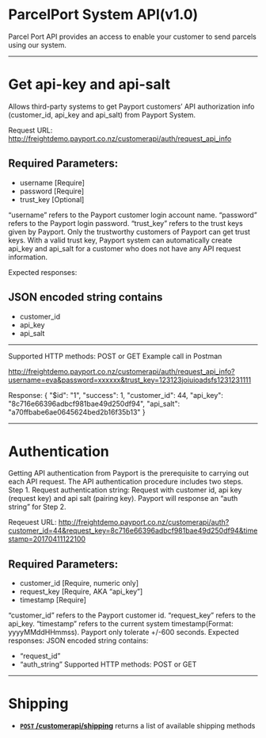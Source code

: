 # ParcelPort System API(v1.0)

Parcel Port API provides an access to enable your customer to send parcels using our system.

***

# Get api-key and api-salt
Allows third-party systems to get Payport customers’ API authorization info (customer_id, api_key and api_salt) from Payport System.

Request URL:
http://freightdemo.payport.co.nz/customerapi/auth/request_api_info

## Required Parameters:
* username [Require]
* password [Require]
* trust_key [Optional]

“username” refers to the Payport customer login account name.
“password” refers to the Payport login password.
“trust_key” refers to the trust keys given by Payport. Only the trustworthy
customers of Payport can get trust keys. With a valid trust key, Payport system can
automatically create api_key and api_salt for a customer who does not have any
API request information. 

Expected responses:

JSON encoded string contains
--------------------------------------- 
* customer_id
* api_key
* api_salt
---------------------------------------
Supported HTTP methods: POST or GET
Example call in Postman

http://freightdemo.payport.co.nz/customerapi/auth/request_api_info?username=eva&password=xxxxxx&trust_key=123123joiuioadsfs1231231111

Response:
{
 "$id": "1",
 "success": 1,
 "customer_id": 44,
 "api_key": "8c716e66396adbcf981bae49d250df94",
 "api_salt": "a70ffbabe6ae0645624bed2b16f35b13"
} 

***

# Authentication
Getting API authentication from Payport is the prerequisite to carrying out each
API request. The API authentication procedure includes two steps.
Step 1. Request authentication string:
Request with customer id, api key (request key) and api salt (pairing key). Payport
will response an “auth string” for Step 2.

Reqeuest URL:
http://freightdemo.payport.co.nz/customerapi/auth?customer_id=44&request_key=8c716e66396adbcf981bae49d250df94&timestamp=20170411122100

## Required Parameters:
* customer_id [Require, numeric only]
* request_key [Require, AKA “api_key”]
* timestamp [Require]

“customer_id” refers to the Payport customer id.
“request_key” refers to the api_key.
“timestamp” refers to the current system timestamp(Format: yyyyMMddHHmmss).
Payport only tolerate +/-600 seconds.
Expected responses:
JSON encoded string contains:
* “request_id”
* “auth_string”
Supported HTTP methods: POST or GET

***

# Shipping
- **[<code>POST</code> /customerapi/shipping](Shipping/GetShippingMethod.md)** returns a list of available shipping methods


